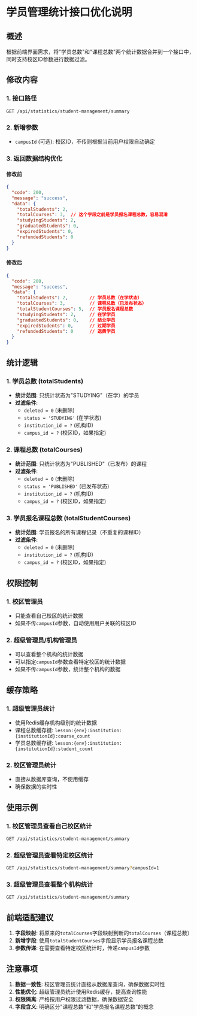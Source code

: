 # 学员管理统计接口优化说明

## 概述

根据前端界面需求，将"学员总数"和"课程总数"两个统计数据合并到一个接口中，同时支持校区ID参数进行数据过滤。

## 修改内容

### 1. 接口路径
```
GET /api/statistics/student-management/summary
```

### 2. 新增参数
- `campusId` (可选): 校区ID，不传则根据当前用户权限自动确定

### 3. 返回数据结构优化

#### 修改前
```json
{
  "code": 200,
  "message": "success",
  "data": {
    "totalStudents": 2,
    "totalCourses": 3,  // 这个字段之前是学员报名课程总数，容易混淆
    "studyingStudents": 2,
    "graduatedStudents": 0,
    "expiredStudents": 0,
    "refundedStudents": 0
  }
}
```

#### 修改后
```json
{
  "code": 200,
  "message": "success",
  "data": {
    "totalStudents": 2,        // 学员总数（在学状态）
    "totalCourses": 3,         // 课程总数（已发布状态）
    "totalStudentCourses": 5,  // 学员报名课程总数
    "studyingStudents": 2,     // 在学学员
    "graduatedStudents": 0,    // 结业学员
    "expiredStudents": 0,      // 过期学员
    "refundedStudents": 0      // 退费学员
  }
}
```

## 统计逻辑

### 1. 学员总数 (totalStudents)
- **统计范围**: 只统计状态为"STUDYING"（在学）的学员
- **过滤条件**: 
  - `deleted = 0` (未删除)
  - `status = 'STUDYING'` (在学状态)
  - `institution_id = ?` (机构ID)
  - `campus_id = ?` (校区ID，如果指定)

### 2. 课程总数 (totalCourses)
- **统计范围**: 只统计状态为"PUBLISHED"（已发布）的课程
- **过滤条件**:
  - `deleted = 0` (未删除)
  - `status = 'PUBLISHED'` (已发布状态)
  - `institution_id = ?` (机构ID)
  - `campus_id = ?` (校区ID，如果指定)

### 3. 学员报名课程总数 (totalStudentCourses)
- **统计范围**: 学员报名的所有课程记录（不重复的课程ID）
- **过滤条件**:
  - `deleted = 0` (未删除)
  - `institution_id = ?` (机构ID)
  - `campus_id = ?` (校区ID，如果指定)

## 权限控制

### 1. 校区管理员
- 只能查看自己校区的统计数据
- 如果不传`campusId`参数，自动使用用户关联的校区ID

### 2. 超级管理员/机构管理员
- 可以查看整个机构的统计数据
- 可以指定`campusId`参数查看特定校区的统计数据
- 如果不传`campusId`参数，统计整个机构的数据

## 缓存策略

### 1. 超级管理员统计
- 使用Redis缓存机构级别的统计数据
- 课程总数缓存键: `lesson:{env}:institution:{institutionId}:course_count`
- 学员总数缓存键: `lesson:{env}:institution:{institutionId}:student_count`

### 2. 校区管理员统计
- 直接从数据库查询，不使用缓存
- 确保数据的实时性

## 使用示例

### 1. 校区管理员查看自己校区统计
```bash
GET /api/statistics/student-management/summary
```

### 2. 超级管理员查看特定校区统计
```bash
GET /api/statistics/student-management/summary?campusId=1
```

### 3. 超级管理员查看整个机构统计
```bash
GET /api/statistics/student-management/summary
```

## 前端适配建议

1. **字段映射**: 将原来的`totalCourses`字段映射到新的`totalCourses`（课程总数）
2. **新增字段**: 使用`totalStudentCourses`字段显示学员报名课程总数
3. **参数传递**: 在需要查看特定校区统计时，传递`campusId`参数

## 注意事项

1. **数据一致性**: 校区管理员统计直接从数据库查询，确保数据实时性
2. **性能优化**: 超级管理员统计使用Redis缓存，提高查询性能
3. **权限隔离**: 严格按用户权限过滤数据，确保数据安全
4. **字段含义**: 明确区分"课程总数"和"学员报名课程总数"的概念 